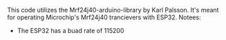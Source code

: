 This code utilizes the Mrf24j40-arduino-library by Karl Palsson. It's meant for operating Microchip's Mrf24j40 trancievers with ESP32.
Notees:
  - The ESP32 has a buad rate of 115200
